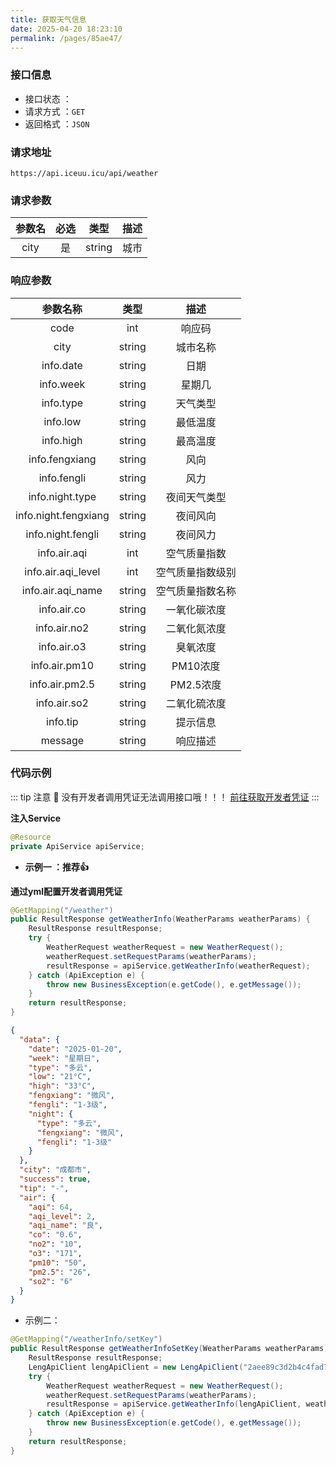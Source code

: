 ```yaml
---
title: 获取天气信息
date: 2025-04-20 18:23:10
permalink: /pages/85ae47/
---
```

### 接口信息

- 接口状态 ： <Badge text="正常"/>
- 请求方式 ：`GET`
- 返回格式 ：`JSON`

### 请求地址 
```shell
https://api.iceuu.icu/api/weather
```

### 请求参数 

| 参数名  | 必选 |   类型   | 描述 |
|:----:|:--:|:------:|:--:|
| city | 是  | string | 城市 |

### 响应参数 

|         参数名称         |   类型   |    描述    |
|:--------------------:|:------:|:--------:|
|         code         |  int   |   响应码    |
|         city         | string |   城市名称   |
|      info.date       | string |    日期    |
|      info.week       | string |   星期几    |
|      info.type       | string |   天气类型   |
|       info.low       | string |   最低温度   |
|      info.high       | string |   最高温度   |
|    info.fengxiang    | string |    风向    |
|     info.fengli      | string |    风力    |
|   info.night.type    | string |  夜间天气类型  |
| info.night.fengxiang | string |   夜间风向   |
|  info.night.fengli   | string |   夜间风力   |
|     info.air.aqi     |  int   |  空气质量指数  |
|  info.air.aqi_level  |  int   | 空气质量指数级别 |
|  info.air.aqi_name   | string | 空气质量指数名称 |
|     info.air.co      | string |  一氧化碳浓度  |
|     info.air.no2     | string |  二氧化氮浓度  |
|     info.air.o3      | string |   臭氧浓度   |
|    info.air.pm10     | string |  PM10浓度  |
|    info.air.pm2.5    | string | PM2.5浓度  |
|     info.air.so2     | string |  二氧化硫浓度  |
|       info.tip       | string |   提示信息   |
|       message        | string |   响应描述   |

### 代码示例

::: tip 注意 🔔️
没有开发者调用凭证无法调用接口哦！！！ [前往获取开发者凭证](https://api.iceuu.icu/)
:::

**注入Service**

```java
@Resource
private ApiService apiService;
```

- **示例一 ：推荐👍**

**通过yml配置开发者调用凭证**

```java
@GetMapping("/weather")
public ResultResponse getWeatherInfo(WeatherParams weatherParams) {
    ResultResponse resultResponse;
    try {
        WeatherRequest weatherRequest = new WeatherRequest();
        weatherRequest.setRequestParams(weatherParams);
        resultResponse = apiService.getWeatherInfo(weatherRequest);
    } catch (ApiException e) {
        throw new BusinessException(e.getCode(), e.getMessage());
    }
    return resultResponse;
}
```

```json
{
  "data": {
    "date": "2025-01-20",
    "week": "星期日",
    "type": "多云",
    "low": "21°C",
    "high": "33°C",
    "fengxiang": "微风",
    "fengli": "1-3级",
    "night": {
      "type": "多云",
      "fengxiang": "微风",
      "fengli": "1-3级"
    }
  },
  "city": "成都市",
  "success": true,
  "tip": "-",
  "air": {
    "aqi": 64,
    "aqi_level": 2,
    "aqi_name": "良",
    "co": "0.6",
    "no2": "10",
    "o3": "171",
    "pm10": "50",
    "pm2.5": "26",
    "so2": "6"
  }
}
```

- 示例二：

```Java
@GetMapping("/weatherInfo/setKey")
public ResultResponse getWeatherInfoSetKey(WeatherParams weatherParams) {
    ResultResponse resultResponse;
    LengApiClient lengApiClient = new LengApiClient("2aee89c3d2b4c4fad7c10c0a609789fb", "9cb8ab5c6704096b860f921b8af8af11");
    try {
        WeatherRequest weatherRequest = new WeatherRequest();
        weatherRequest.setRequestParams(weatherParams);
        resultResponse = apiService.getWeatherInfo(lengApiClient, weatherRequest);
    } catch (ApiException e) {
        throw new BusinessException(e.getCode(), e.getMessage());
    }
    return resultResponse;
}
```


